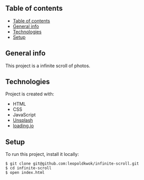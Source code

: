 ## Table of contents
- [Table of contents](#table-of-contents)
- [General info](#general-info)
- [Technologies](#technologies)
- [Setup](#setup)

## General info
This project is a infinite scroll of photos.
	
## Technologies
Project is created with:
* HTML
* CSS
* JavaScript
* [Unsplash](https://unsplash.com/)
* [loading.io](https://loading.io/)
	
## Setup
To run this project, install it locally:

```
$ git clone git@github.com:leopoldkwok/infinite-scroll.git
$ cd infinite-scroll
$ open index.html
```